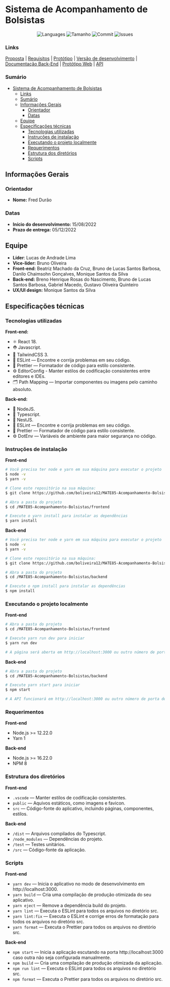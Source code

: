 # Sistema de Acompanhamento de Bolsistas

<p align="center"> 
    <img alt = "Languages" src="https://img.shields.io/github/languages/count/boliveira12/MATE85-Acompanhamento-Bolsistas">
    <img alt = "Tamanho" src="https://img.shields.io/github/repo-size/boliveira12/MATE85-Acompanhamento-Bolsistas">
    <img alt = "Commit" src="https://img.shields.io/github/last-commit/boliveira12/MATE85-Acompanhamento-Bolsistas">
    <img alt = "Issues" src="https://img.shields.io/github/issues/moniquedsilva/moviebox">
</p>

### Links
[Proposta](https://docs.google.com/presentation/d/1ZFmNTl_J1z1zFfDj0APUG5PGdL459QwKcUtnf4H48xU/edit#slide=id.ge7debf7083_0_0) | 
[Requisitos](https://docs.google.com/spreadsheets/d/1mP9sHRCpoDyPzAqeXPOXbrTp8NNgGUztj0FgI-nQb7k/edit?usp=sharing) | 
[Protótipo](https://www.figma.com/file/c2RJlrC3kbbUfr1EI1tzdL/MATE85-Equipe2?node-id=0%3A1) | 
[Versão de desenvolvimento](#) |
[Documentação Back-End](https://documenter.getpostman.com/view/20042731/VUxUN5M3) |
[Protótipo Web](https://aux-bolsitas.netlify.app/) |
[API](https://aux-bolsistas.herokuapp.com/v1/students/list/all)

### Sumário

- [Sistema de Acompanhamento de Bolsistas](#sistema-de-acompanhamento-de-bolsistas)
    - [Links](#links)
    - [Sumário](#sumário)
  - [Informações Gerais](#informações-gerais)
    - [Orientador](#orientador)
    - [Datas](#datas)
  - [Equipe](#equipe)
  - [Especificações técnicas](#especificações-técnicas)
    - [Tecnologias utilizadas](#tecnologias-utilizadas)
    - [Instruções de instalação](#instruções-de-instalação)
    - [Executando o projeto localmente](#executando-o-projeto-localmente)
    - [Requerimentos](#requerimentos)
    - [Estrutura dos diretórios](#estrutura-dos-diretórios)
    - [Scripts](#scripts)

## Informações Gerais

### Orientador

-   **Nome:** Fred Durão

### Datas

-   **Início do desenvolvimento:** 15/08/2022
-   **Prazo de entrega:** 05/12/2022

## Equipe

-   **Líder**: Lucas de Andrade Lima
-   **Vice-líder:** Bruno Oliveira
-   **Front-end:** Beatriz Machado da Cruz, Bruno de Lucas Santos Barbosa, Danilo Chaimsohn Gonçalves, Monique Santos da Silva
-   **Back-end:** Breno Henrique Rosas do Nascimento, Bruno de Lucas Santos Barbosa, Gabriel Macedo, Gustavo Oliveira Quinteiro
-   **UX/UI design:** Monique Santos da Silva

## Especificações técnicas

### Tecnologias utilizadas

**Front-end:**
-   ⚛️ React 18.
-   ⛑ Javascript.
-   🎨 TailwindCSS 3.
-   📏 ESLint — Encontre e corrija problemas em seu código.
-   💖 Prettier — Formatador de código para estilo consistente.
-   ⚙️ EditorConfig - Manter estilos de codificação consistentes entre editores e IDEs.
-   🗂 Path Mapping — Importar componentes ou imagens pelo caminho absoluto.
  
**Back-end:**
-   📗 NodeJS.
-   🧵 Typescript.
-   🦁 NestJS.
-   📏 ESLint — Encontre e corrija problemas em seu código.
-   💖 Prettier — Formatador de código para estilo consistente.
-   ⚙ DotEnv — Variáveis de ambiente para maior segurança no código.

### Instruções de instalação

**Front-end**
```bash
# Você precisa ter node e yarn em sua máquina para executar o projeto
$ node -v
$ yarn -v

# Clone este repositório na sua máquina:
$ git clone https://github.com/boliveira12/MATE85-Acompanhamento-Bolsistas.git

# Abra a pasta do projeto
$ cd /MATE85-Acompanhamento-Bolsistas/frontend

# Execute o yarn install para instalar as dependências
$ yarn install
```

**Back-end**
```bash
# Você precisa ter node e yarn em sua máquina para executar o projeto
$ node -v
$ yarn -v

# Clone este repositório na sua máquina:
$ git clone https://github.com/boliveira12/MATE85-Acompanhamento-Bolsistas.git

# Abra a pasta do projeto
$ cd /MATE85-Acompanhamento-Bolsistas/backend

# Execute o npm install para instalar as dependências
$ npm install
```

### Executando o projeto localmente

**Front-end**
```bash
# Abra a pasta do projeto
$ cd /MATE85-Acompanhamento-Bolsistas/frontend

# Execute yarn run dev para iniciar
$ yarn run dev

# A página será aberta em http://localhost:3000 ou outro número de porta designado
```

**Back-end**
```bash
# Abra a pasta do projeto
$ cd /MATE85-Acompanhamento-Bolsistas/backend

# Execute yarn start para iniciar
$ npm start

# A API funcionará em http://localhost:3000 ou outro número de porta designado
```

### Requerimentos

**Front-end**
-   Node.js >= 12.22.0 
-   Yarn 1

**Back-end**
-   Node.js >= 16.22.0
-   NPM 8

### Estrutura dos diretórios

**Front-end**
-   `.vscode` — Manter estilos de codificação consistentes.
-   `public` — Aquivos estáticos, como imagens e favicon.
-   `src` — Código-fonte do aplicativo, incluindo páginas, componentes, estilos.
  
**Back-end**
-   `/dist` — Arquivos compilados do Typescript.
-   `/node_modules` — Dependências do projeto.
-   `/test` — Testes unitários.
-   `/src` — Código-fonte da aplicação.

### Scripts

**Front-end**
-   `yarn dev` — Inicia o aplicativo no modo de desenvolvimento em http://localhost:3000.
-   `yarn build` — Cria uma compilação de produção otimizada do seu aplicativo.
-   `yarn eject` — Remove a dependência build do projeto.
-   `yarn lint` — Executa o ESLint para todos os arquivos no diretório src.
-   `yarn lint:fix` — Executa o ESLint e corrige erros de formatação para todos os arquivos no diretório src.
-   `yarn format` — Executa o Prettier para todos os arquivos no diretório src.

**Back-end**
-   `npm start` — Inicia a aplicação escutando na porta http://localhost:3000 caso outra não seja configurada manualmente.
-   `npm build` — Cria uma compilação de produção otimizada da aplicação.
-   `npm run lint` — Executa o ESLint para todos os arquivos no diretório src.
-   `npm format` — Executa o Prettier para todos os arquivos no diretório src.
